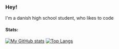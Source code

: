 ### Hey!
I'm a danish high school student, who likes to code

#### Stats:
[![My GitHub stats](https://github-readme-stats.vercel.app/api?username=AtleSkaanes)](https://github.com/anuraghazra/github-readme-stats)
[![Top Langs](https://github-readme-stats.vercel.app/api/top-langs/?username=AtleSkaanes)](https://github.com/anuraghazra/github-readme-stats)
